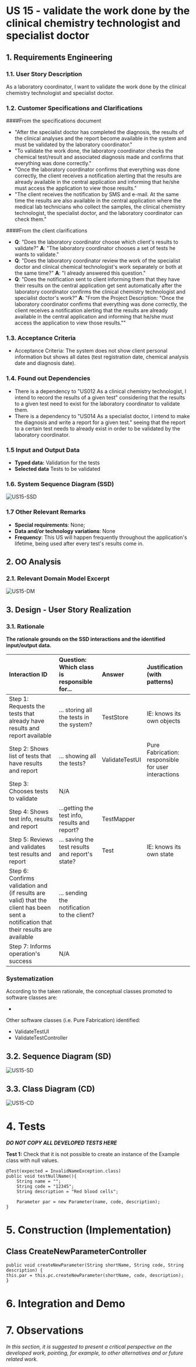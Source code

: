 # US 15 - validate the work done by the clinical chemistry technologist and specialist doctor

## 1. Requirements Engineering

### 1.1. User Story Description

As a laboratory coordinator, I want to validate the work done by the clinical chemistry technologist and specialist doctor.

### 1.2. Customer Specifications and Clarifications

####From the specifications document

* "After the specialist doctor has completed the diagnosis, the results of the clinical analyses and the report become available in the system and must be validated by the laboratory coordinator."
* "To validate the work done, the laboratory coordinator checks the chemical test/result and associated diagnosis made and confirms that everything was done correctly."
* "Once the laboratory coordinator confirms that everything was done correctly, the client receives a notification alerting that the results are already available in the central application and informing that he/she must access the application to view those results."
* "The client receives the notification by SMS and e-mail. At the same time the results are also available in the central application where the medical lab technicians who collect the samples, the clinical chemistry technologist, the specialist doctor, and the laboratory coordinator can check them."

####From the client clarifications

* **Q**: "Does the laboratory coordinator choose which client's results to validate?" **A**: "The laboratory coordinator chooses a set of tests he wants to validate."
* **Q**: "Does the laboratory coordinator review the work of the specialist doctor and clinical chemical technologist's work separately or both at the same time?" **A**: "I already answered this question."
* **Q**: "Does the notification sent to client informing them that they have their results on the central application get sent automatically after the laboratory coordinator confirms the clinical chemistry technologist and specialist doctor's work?" **A**: "From the Project Description: "Once the laboratory coordinator confirms that everything was done correctly, the client receives a notification alerting that the results are already available in the central application and informing that he/she must access the application to view those results.""

### 1.3. Acceptance Criteria

* Acceptance Criteria: The system does not show client personal information but shows all dates (test registration date, chemical analysis date and diagnosis date).

### 1.4. Found out Dependencies

* There is a dependency to "US012 As a clinical chemistry technologist, I intend to record the results of a given test" considering that the results to a given test need to exist for the laboratory coordinator to validate them.
* There is a dependency to "US014 As a specialist doctor, I intend to make the diagnosis and write a report for a given test." seeing that the report to a certain test needs to already exist in order to be validated by the laboratory coordinator.

### 1.5 Input and Output Data

* **Typed data:** Validation for the tests
* **Selected data** Tests to be validated

### 1.6. System Sequence Diagram (SSD)

![US15-SSD](US15_SSD.svg)

### 1.7 Other Relevant Remarks

* **Special requirements**: None;
* **Data and/or technology variations**: None
* **Frequency**: This US will happen frequently throughout the application's lifetime, being used after every test's results come in.

## 2. OO Analysis

### 2.1. Relevant Domain Model Excerpt

![US15-DM](US15_DM.svg)

## 3. Design - User Story Realization

### 3.1. Rationale

**The rationale grounds on the SSD interactions and the identified input/output data.**

| Interaction ID | Question: Which class is responsible for... | Answer  | Justification (with patterns)  |
|:-------------  |:---------------------|:------------|:---------------------------- |
| Step 1: Requests the tests that already have results and report available |	... storing all the tests in the system? | TestStore | IE: knows its own objects |
| Step 2: Shows list of tests that have results and report | ... showing all the tests? | ValidateTestUI | Pure Fabrication: responsible for user interactions |
| Step 3: Chooses tests to validate | N/A |  |  |
| Step 4: Shows test info, results and report | ...getting the test info, results and report? | TestMapper |  |
| Step 5: Reviews and validates test results and report | ... saving the test results and report's state? | Test | IE: knows its own state |
| Step 6: Confirms validation and (if results are valid) that the client has been sent a notification that their results are available | ... sending the notification to the client? |  |  |
| Step 7: Informs operation's success | N/A |  |  |


### Systematization ##

According to the taken rationale, the conceptual classes promoted to software classes are:

*

Other software classes (i.e. Pure Fabrication) identified:
* ValidateTestUI
* ValidateTestController

## 3.2. Sequence Diagram (SD)

![US15-SD](US15_SD.svg)

## 3.3. Class Diagram (CD)

![US15-CD](US15_CD.svg)

# 4. Tests

**_DO NOT COPY ALL DEVELOPED TESTS HERE_**

**Test 1:** Check that it is not possible to create an instance of the Example class with null values.

	@Test(expected = InvalidNameException.class)
    public void testNullName(){
        String name = "";
        String code = "12345";
        String description = "Red blood cells";

        Parameter par = new Parameter(name, code, description);
    }

# 5. Construction (Implementation)

## Class CreateNewParameterController

    public void createNewParameter(String shortName, String code, String description) {
    this.par = this.pc.createNewParameter(shortName, code, description);
    }


# 6. Integration and Demo




# 7. Observations

*In this section, it is suggested to present a critical perspective on the developed work, pointing, for example, to other alternatives and or future related work.*





